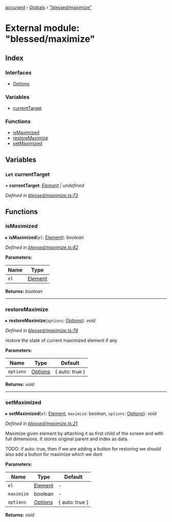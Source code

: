 [accursed](../README.md) › [Globals](../globals.md) › ["blessed/maximize"](_blessed_maximize_.md)

# External module: "blessed/maximize"

## Index

### Interfaces

* [Options](../interfaces/_blessed_maximize_.options.md)

### Variables

* [currentTarget](_blessed_maximize_.md#let-currenttarget)

### Functions

* [isMaximized](_blessed_maximize_.md#ismaximized)
* [restoreMaximize](_blessed_maximize_.md#restoremaximize)
* [setMaximized](_blessed_maximize_.md#setmaximized)

## Variables

### `Let` currentTarget

• **currentTarget**: *[Element](../interfaces/_jsx_types_.__global.jsx.element.md) | undefined*

*Defined in [blessed/maximize.ts:73](https://github.com/cancerberoSgx/accursed/blob/5b2518e/src/blessed/maximize.ts#L73)*

## Functions

###  isMaximized

▸ **isMaximized**(`el`: [Element](../interfaces/_jsx_types_.__global.jsx.element.md)): *boolean*

*Defined in [blessed/maximize.ts:82](https://github.com/cancerberoSgx/accursed/blob/5b2518e/src/blessed/maximize.ts#L82)*

**Parameters:**

Name | Type |
------ | ------ |
`el` | [Element](../interfaces/_jsx_types_.__global.jsx.element.md) |

**Returns:** *boolean*

___

###  restoreMaximize

▸ **restoreMaximize**(`options`: [Options](../interfaces/_blessed_maximize_.options.md)): *void*

*Defined in [blessed/maximize.ts:78](https://github.com/cancerberoSgx/accursed/blob/5b2518e/src/blessed/maximize.ts#L78)*

restore the state of current maximized element if any

**Parameters:**

Name | Type | Default |
------ | ------ | ------ |
`options` | [Options](../interfaces/_blessed_maximize_.options.md) |  { auto: true } |

**Returns:** *void*

___

###  setMaximized

▸ **setMaximized**(`el`: [Element](../interfaces/_jsx_types_.__global.jsx.element.md), `maximize`: boolean, `options`: [Options](../interfaces/_blessed_maximize_.options.md)): *void*

*Defined in [blessed/maximize.ts:21](https://github.com/cancerberoSgx/accursed/blob/5b2518e/src/blessed/maximize.ts#L21)*

Maximize given element by attaching it as first child of the screen and with full dimensions. It stores original parent and index as data.

TODO: if auto: true, then if we are adding a button for restoring we should also add a button for maximize which we dont

**Parameters:**

Name | Type | Default |
------ | ------ | ------ |
`el` | [Element](../interfaces/_jsx_types_.__global.jsx.element.md) | - |
`maximize` | boolean | - |
`options` | [Options](../interfaces/_blessed_maximize_.options.md) |  { auto: true } |

**Returns:** *void*

